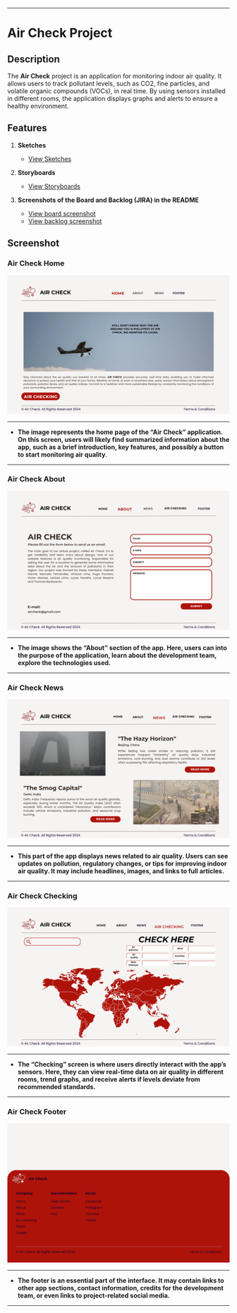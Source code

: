 

---

# Air Check Project

## Description

The **Air Check** project is an application for monitoring indoor air quality. It allows users to track pollutant levels, such as CO2, fine particles, and volatile organic compounds (VOCs), in real time. By using sensors installed in different rooms, the application displays graphs and alerts to ensure a healthy environment.

## Features

1. **Sketches**
   - [View Sketches](https://www.canva.com/design/DAGPdL1jPiE/yGPMJjDrRV9zdYg4t_7LGg/edit?utm_content=DAGPdL1jPiE&utm_campaign=designshare&utm_medium=link2&utm_source=sharebutton)

2. **Storyboards**
   - [View Storyboards](https://www.canva.com/design/DAGPbmRTUP8/Na02R1fYH_BTh3oBDriFkA/edit)


4. **Screenshots of the Board and Backlog (JIRA) in the README**
   - [View board screenshot](https://photos.google.com/share/AF1QipPZgEBV-bfVaTrheYdVAacwTxp-Vnxg1Gp6GgrLrAaY-7hY7buwf3Gw4fMGp703PA?key=VzFMbUVQNEJJX2FLZnJmZjB4WXBwaWswbk9rMzh3)
   - [View backlog screenshot](https://photos.google.com/share/AF1QipOwZwLRswJ_NlKKxuW-St5EbQo4-mAwp0rUM2s1s6NrFJ1fS899owJ_AdnTLNHzVw?key=dFIwcjBPbUpmUnU0VEV0bTk5QUhXVk51U3RSamJB)

## Screenshot

### Air Check Home
<img alt="Air Check" src="./assets/Air_Check_Home.png">
<hr>

- **The image represents the home page of the “Air Check” application. On this screen, users will likely find summarized information about the app, such as a brief introduction, key features, and possibly a button to start monitoring air quality**.

<hr>

### Air Check About
<img alt="Air Check" src="./assets/Air_Check_About.png">
<hr>

- **The image shows the “About” section of the app. Here, users can into the purpose of the application, learn about the development team, explore the technologies used.**

<hr>

### Air Check News
<img alt="Air Check" src="./assets/Air_Check_News.png">
<hr>

- **This part of the app displays news related to air quality. Users can see updates on pollution, regulatory changes, or tips for improving indoor air quality. It may include headlines, images, and links to full articles.**

<hr>

### Air Check Checking
<img alt="Air Check" src="./assets/Air_Check_Checking.png">
<hr>

- **The “Checking” screen is where users directly interact with the app’s sensors. Here, they can view real-time data on air quality in different rooms, trend graphs, and receive alerts if levels deviate from recommended standards.**

<hr>

### Air Check Footer
<img alt="Air Check" src="./assets/Air_Check_Footer.png">
<hr>

- **The footer is an essential part of the interface. It may contain links to other app sections, contact information, credits for the development team, or even links to project-related social media.**

<hr>
